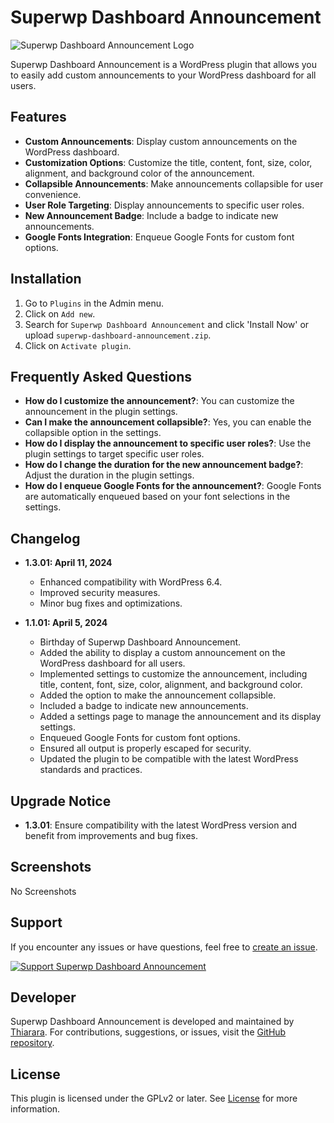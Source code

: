 # Superwp Dashboard Announcement

![Superwp Dashboard Announcement Logo](https://your-plugin-logo-url.png)

Superwp Dashboard Announcement is a WordPress plugin that allows you to easily add custom announcements to your WordPress dashboard for all users.

## Features

- **Custom Announcements**: Display custom announcements on the WordPress dashboard.
- **Customization Options**: Customize the title, content, font, size, color, alignment, and background color of the announcement.
- **Collapsible Announcements**: Make announcements collapsible for user convenience.
- **User Role Targeting**: Display announcements to specific user roles.
- **New Announcement Badge**: Include a badge to indicate new announcements.
- **Google Fonts Integration**: Enqueue Google Fonts for custom font options.

## Installation

1. Go to `Plugins` in the Admin menu.
2. Click on `Add new`.
3. Search for `Superwp Dashboard Announcement` and click 'Install Now' or upload `superwp-dashboard-announcement.zip`.
4. Click on `Activate plugin`.

## Frequently Asked Questions

- **How do I customize the announcement?**: You can customize the announcement in the plugin settings.
- **Can I make the announcement collapsible?**: Yes, you can enable the collapsible option in the settings.
- **How do I display the announcement to specific user roles?**: Use the plugin settings to target specific user roles.
- **How do I change the duration for the new announcement badge?**: Adjust the duration in the plugin settings.
- **How do I enqueue Google Fonts for the announcement?**: Google Fonts are automatically enqueued based on your font selections in the settings.

## Changelog

- **1.3.01: April 11, 2024**
  - Enhanced compatibility with WordPress 6.4.
  - Improved security measures.
  - Minor bug fixes and optimizations.

- **1.1.01: April 5, 2024**
  - Birthday of Superwp Dashboard Announcement.
  - Added the ability to display a custom announcement on the WordPress dashboard for all users.
  - Implemented settings to customize the announcement, including title, content, font, size, color, alignment, and background color.
  - Added the option to make the announcement collapsible.
  - Included a badge to indicate new announcements.
  - Added a settings page to manage the announcement and its display settings.
  - Enqueued Google Fonts for custom font options.
  - Ensured all output is properly escaped for security.
  - Updated the plugin to be compatible with the latest WordPress standards and practices.

## Upgrade Notice

- **1.3.01**: Ensure compatibility with the latest WordPress version and benefit from improvements and bug fixes.

## Screenshots

No Screenshots

## Support

If you encounter any issues or have questions, feel free to [create an issue](https://github.com/yourusername/superwp-dashboard-announcement/issues).

[![Support Superwp Dashboard Announcement](https://www.buymeacoffee.com/buttons/v2/default-yellow.png)](https://www.buymeacoffee.com/thiarara)

## Developer

Superwp Dashboard Announcement is developed and maintained by [Thiarara](https://profiles.wordpress.org/thiarara).
For contributions, suggestions, or issues, visit the [GitHub repository](https://github.com/Thiararapeter/Superwp-Dashboard-Announcement).

## License

This plugin is licensed under the GPLv2 or later. See [License](https://www.gnu.org/licenses/gpl-2.0.html) for more information.